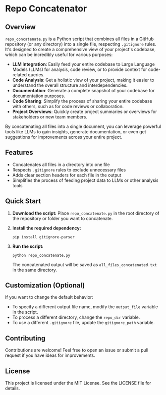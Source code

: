 # Repo Concatenator

## Overview

`repo_concatenate.py` is a Python script that combines all files in a GitHub repository (or any directory) into a single file, respecting `.gitignore` rules. It's designed to create a comprehensive view of your project's codebase, which can be incredibly useful for various purposes:

- **LLM Integration**: Easily feed your entire codebase to Large Language Models (LLMs) for analysis, code review, or to provide context for code-related queries.
- **Code Analysis**: Get a holistic view of your project, making it easier to understand the overall structure and interdependencies.
- **Documentation**: Generate a complete snapshot of your codebase for documentation purposes.
- **Code Sharing**: Simplify the process of sharing your entire codebase with others, such as for code reviews or collaboration.
- **Project Overviews**: Quickly create project summaries or overviews for stakeholders or new team members.

By concatenating all files into a single document, you can leverage powerful tools like LLMs to gain insights, generate documentation, or even get suggestions for improvements across your entire project.

## Features

- Concatenates all files in a directory into one file
- Respects `.gitignore` rules to exclude unnecessary files
- Adds clear section headers for each file in the output
- Simplifies the process of feeding project data to LLMs or other analysis tools

## Quick Start

1. **Download the script:**
   Place `repo_concatenate.py` in the root directory of the repository or folder you want to concatenate.

2. **Install the required dependency:**

   ```
   pip install gitignore-parser
   ```

3. **Run the script:**

   ```
   python repo_concatenate.py
   ```

   The concatenated output will be saved as `all_files_concatenated.txt` in the same directory.

## Customization (Optional)

If you want to change the default behavior:

- To specify a different output file name, modify the `output_file` variable in the script.
- To process a different directory, change the `repo_dir` variable.
- To use a different `.gitignore` file, update the `gitignore_path` variable.

## Contributing

Contributions are welcome! Feel free to open an issue or submit a pull request if you have ideas for improvements.

## License

This project is licensed under the MIT License. See the LICENSE file for details.
